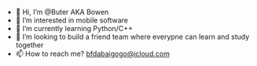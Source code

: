 - 👋 Hi, I’m @Buter AKA Bowen 
- 👀 I’m interested in mobile software
- 🌱 I’m currently learning Python/C++
- 💞️ I’m looking to build a friend team where everypne can learn and study together
- 📫 How to reach me? bfdabaigogo@icloud.com

<!---
Buter-fly/Buter-fly is a ✨ special ✨ repository because its `README.md` (this file) appears on your GitHub profile.
You can click the Preview link to take a look at your changes.
--->
